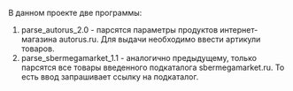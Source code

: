 В данном проекте две программы:
1) parse_autorus_2.0 - парсятся параметры продуктов интернет-магазина autorus.ru. Для выдачи необходимо ввести артикули товаров. 
2) parse_sbermegamarket_1.1 - аналогично предыдущему, только парсятся все товары введенного подкаталога sbermegamarket.ru. То есть ввод запрашивает ссылку на подкаталог.
